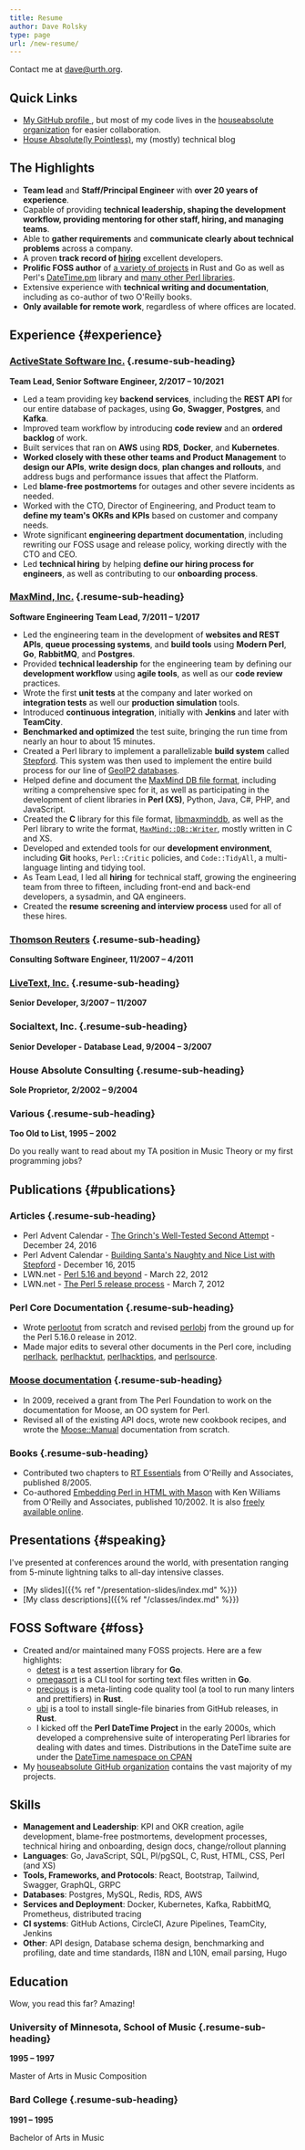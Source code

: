 ```yaml
---
title: Resume
author: Dave Rolsky
type: page
url: /new-resume/
---
```

<div class="web-only">

Contact me at [dave@urth.org](mailto:dave@urth.org).

</div>

## Quick Links

* [My GitHub profile <i class="fab fa-github" aria-hidden="true"></i>][6], but
  most of my code lives in the [houseabsolute organization][7] for easier
  collaboration.
* [House Absolute(ly Pointless)][8], my (mostly) technical blog

## The Highlights

* **Team lead** and **Staff/Principal Engineer** with **over 20 years of
  experience**.
* Capable of providing **technical leadership, shaping the development
  workflow, providing mentoring for other staff, hiring, and managing teams**.
* Able to **gather requirements** and **communicate clearly about technical
  problems** across a company.
* A proven **track record of
  [hiring](https://blog.urth.org/2019/07/11/a-technical-hiring-process-revisited/)**
  excellent developers.
* **Prolific FOSS author** of [a variety of projects][7] in Rust and Go as
  well as Perl's [DateTime.pm][1] library and [many other Perl libraries][2].
* Extensive experience with **technical writing and documentation**, including
  as co-author of two O'Reilly books.
* **Only available for remote work**, regardless of where offices are
  located.

## Experience {#experience}

### [ActiveState Software Inc.][9] {.resume-sub-heading}

**Team Lead, Senior Software Engineer, 2/2017 – 10/2021**

* Led a team providing key **backend services**, including the **REST API**
for our entire database of packages, using **Go**, **Swagger**, **Postgres**,
and **Kafka**.
* Improved team workflow by introducing **code review** and an **ordered
backlog** of work.
* Built services that ran on **AWS** using **RDS**, **Docker**, and
  **Kubernetes**.
* **Worked closely with these other teams and Product Management** to **design
our APIs**, **write design docs**, **plan changes and rollouts**, and address
bugs and performance issues that affect the Platform.
* Led **blame-free postmortems** for outages and other severe incidents as
needed.
* Worked with the CTO, Director of Engineering, and Product team to **define
my team's OKRs and KPIs** based on customer and company needs.
* Wrote significant **engineering department documentation**, including
rewriting our FOSS usage and release policy, working directly with the CTO and
CEO.
* Led **technical hiring** by helping **define our hiring process for
engineers**, as well as contributing to our **onboarding process**.

### [MaxMind, Inc.][10] {.resume-sub-heading}

**Software Engineering Team Lead, 7/2011 – 1/2017**

* Led the engineering team in the development of **websites and REST APIs**,
**queue processing systems**, and **build tools** using **Modern Perl**,
**Go**, **RabbitMQ**, and **Postgres**.
* Provided **technical leadership** for the engineering team by defining our
**development workflow** using **agile tools**, as well as our **code review**
practices.
* Wrote the first **unit tests** at the company and later worked on
**integration tests** as well our **production simulation** tools.
* Introduced **continuous integration**, initially with **Jenkins** and later
with **TeamCity**.
* **Benchmarked and optimized** the test suite, bringing the run time from
nearly an hour to about 15 minutes.
* Created a Perl library to implement a parallelizable **build system** called
[Stepford][11]. This system was then used to implement the entire build
process for our line of [GeoIP2 databases][12].
* Helped define and document the [MaxMind DB file format][13], including
writing a comprehensive spec for it, as well as participating in the
development of client libraries in **Perl (XS)**, Python, Java, C#, PHP, and
JavaScript.
* Created the **C** library for this file format, [libmaxminddb][14], as well
as the Perl library to write the format, [`MaxMind::DB::Writer`][15], mostly
written in C and XS.
* Developed and extended tools for our **development environment**, including
**Git** hooks, `Perl::Critic` policies, and `Code::TidyAll`, a multi-language
linting and tidying tool.
* As Team Lead, I led all **hiring** for technical staff, growing the
engineering team from three to fifteen, including front-end and back-end
developers, a sysadmin, and QA engineers.
* Created the **resume screening and interview process** used for all of these
hires.

### [Thomson Reuters][16] {.resume-sub-heading}

**Consulting Software Engineer, 11/2007 – 4/2011**

### [LiveText, Inc.][17] {.resume-sub-heading}

**Senior Developer, 3/2007 – 11/2007**

### Socialtext, Inc. {.resume-sub-heading}

**Senior Developer - Database Lead, 9/2004 – 3/2007**

### House Absolute Consulting {.resume-sub-heading}

**Sole Proprietor, 2/2002 – 9/2004**

### Various {.resume-sub-heading}

**Too Old to List, 1995 – 2002**

Do you really want to read about my TA position in Music Theory or my first
programming jobs?

## Publications {#publications}

### Articles {.resume-sub-heading}

* Perl Advent Calendar - [The Grinch's Well-Tested Second Attempt][19] -
  December 24, 2016
* Perl Advent Calendar - [Building Santa's Naughty and Nice List with
  Stepford][20] - December 16, 2015
* LWN.net - [Perl 5.16 and beyond][21] - March 22, 2012
* LWN.net - [The Perl 5 release process][22] - March 7, 2012

### Perl Core Documentation {.resume-sub-heading}

* Wrote [perlootut][4] from scratch and revised [perlobj][5] from the ground
up for the Perl 5.16.0 release in 2012.
* Made major edits to several other documents in the Perl core, including
[perlhack][23], [perlhacktut][24], [perlhacktips][25], and [perlsource][26].

### [Moose documentation][3] {.resume-sub-heading}

* In 2009, received a grant from The Perl Foundation to work on the
documentation for Moose, an OO system for Perl.
* Revised all of the existing API docs, wrote new cookbook recipes, and wrote
the [Moose::Manual](https://metacpan.org/dist/Moose/view/lib/Moose/Manual.pod)
documentation from scratch.

### Books {.resume-sub-heading}

* Contributed two chapters to [RT Essentials][27] from O'Reilly and
  Associates, published 8/2005.
* Co-authored [Embedding Perl in HTML with
  Mason](https://www.oreilly.com/library/view/embedding-perl-in/0596002254/)
  with Ken Williams from O'Reilly and Associates, published 10/2002. It is
  also [freely available online](http://masonbook.houseabsolute.com/book/).

## Presentations {#speaking}

I've presented at conferences around the world, with presentation ranging from
5-minute lightning talks to all-day intensive classes.

* [My slides]({{% ref "/presentation-slides/index.md" %}})
* [My class descriptions]({{% ref "/classes/index.md" %}})

## FOSS Software {#foss}

* Created and/or maintained many FOSS projects. Here are a few highlights:
    * [detest](https://pkg.go.dev/github.com/houseabsolute/detest) is a test
      assertion library for **Go**.
    * [omegasort](https://github.com/houseabsolute/omegasort) is a CLI tool for
      sorting text files written in **Go**.
    * [precious](https://github.com/houseabsolute/precious) is a meta-linting code
      quality tool (a tool to run many linters and prettifiers) in **Rust**.
    * [ubi](https://github.com/houseabsolute/ubi) is a tool to install single-file
      binaries from GitHub releases, in **Rust**.
    * I kicked off the **Perl DateTime Project** in the early 2000s, which
      developed a comprehensive suite of interoperating Perl libraries for dealing
      with dates and times. Distributions in the DateTime suite are under the
      [DateTime namespace on CPAN][33]
* My [houseabsolute GitHub
  organization](https://github.com/houseabsolute?type=source) contains the
  vast majority of my projects.

## Skills

* **Management and Leadership**: KPI and OKR creation, agile development, blame-free postmortems, development processes, technical hiring and onboarding, design docs, change/rollout planning
* **Languages**: Go, JavaScript, SQL, Pl/pgSQL, C, Rust, HTML, CSS, Perl (and XS)
* **Tools, Frameworks, and Protocols**: React, Bootstrap, Tailwind, Swagger, GraphQL, GRPC
* **Databases**: Postgres, MySQL, Redis, RDS, AWS
* **Services and Deployment**: Docker, Kubernetes, Kafka, RabbitMQ, Prometheus, distributed tracing
* **CI systems**: GitHub Actions, CircleCI, Azure Pipelines, TeamCity, Jenkins
* **Other**: API design, Database schema design, benchmarking and profiling, date and time standards, I18N and L10N, email parsing, Hugo

## Education

Wow, you read this far? Amazing!

### University of Minnesota, School of Music {.resume-sub-heading}

**1995 – 1997**

Master of Arts in Music Composition

### Bard College {.resume-sub-heading}

**1991 – 1995**

Bachelor of Arts in Music

 [1]: https://metacpan.org/pod/DateTime
 [2]: http://metacpan.org/author/DROLSKY
 [3]: https://metacpan.org/release/Moose
 [4]: http://perldoc.perl.org/perlootut.html
 [5]: http://perldoc.perl.org/perlobj.html
 [6]: https://github.com/autarch/
 [7]: https://github.com/houseabsolute/
 [8]: http://blog.urth.org/
 [9]: https://www.activestate.com/
 [10]: https://www.maxmind.com/
 [11]: https://metacpan.org/release/Stepford
 [12]: http://dev.maxmind.com/geoip/geoip2/downloadable/
 [13]: http://maxmind.github.io/MaxMind-DB/
 [14]: https://github.com/maxmind/libmaxminddb
 [15]: https://github.com/maxmind/MaxMind-DB-Writer-perl
 [16]: http://www.reuters.com/
 [17]: http://www.livetext.com/
 [18]: http://www.socialtext.com/
 [19]: http://perladvent.org/2016/2016-12-24.html
 [20]: http://perladvent.org/2015/2015-12-16.html
 [21]: http://lwn.net/Articles/487216/
 [22]: http://lwn.net/Articles/485569/
 [23]: http://perldoc.perl.org/perlhack.html
 [24]: http://perldoc.perl.org/perlhacktut.html
 [25]: http://perldoc.perl.org/perlhacktips.html
 [26]: http://perldoc.perl.org/perlsource.html
 [27]: http://www.oreilly.com/catalog/rtessentials/
 [29]: http://masonbook.houseabsolute.com/book/
 [30]: /presentation-slides/
 [31]: /classes/
 [32]: http://moose.perl.org/
 [33]: https://metacpan.org/search?q=datetime
 [34]: https://metacpan.org/release/Catalyst-Runtime
 [35]: http://mojolicious.org/
